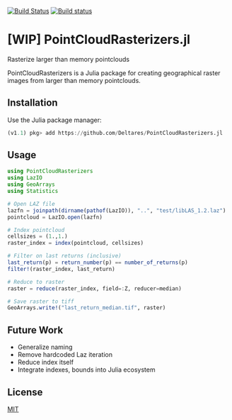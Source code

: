 [![Build Status](https://travis-ci.org/Deltares/PointCloudRasterizers.jl.svg?branch=master)](https://travis-ci.org/Deltares/PointCloudRasterizers.jl)
[![Build status](https://ci.appveyor.com/api/projects/status/1ky79ibw82f8rif2/branch/master?svg=true)](https://ci.appveyor.com/project/evetion/pointcloudrasterizers-jl/branch/master)
# [WIP] PointCloudRasterizers.jl
Rasterize larger than memory pointclouds

PointCloudRasterizers is a Julia package for creating geographical raster images from larger than memory pointclouds.

## Installation

Use the Julia package manager:
```julia
(v1.1) pkg> add https://github.com/Deltares/PointCloudRasterizers.jl
```

## Usage

```julia
using PointCloudRasterizers
using LazIO
using GeoArrays
using Statistics

# Open LAZ file
lazfn = joinpath(dirname(pathof(LazIO)), "..", "test/libLAS_1.2.laz")
pointcloud = LazIO.open(lazfn)

# Index pointcloud
cellsizes = (1.,1.)
raster_index = index(pointcloud, cellsizes)

# Filter on last returns (inclusive)
last_return(p) = return_number(p) == number_of_returns(p)
filter!(raster_index, last_return)

# Reduce to raster
raster = reduce(raster_index, field=:Z, reducer=median)

# Save raster to tiff
GeoArrays.write!("last_return_median.tif", raster)
```

## Future Work
- Generalize naming
- Remove hardcoded Laz iteration
- Reduce index itself
- Integrate indexes, bounds into Julia ecosystem


## License
[MIT](LICENSE.md)
